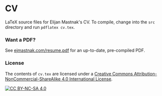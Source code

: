 # CV

LaTeX source files for Elijan Mastnak's CV.
To compile, change into the `src` directory and run `pdflatex cv.tex`.

### Want a PDF?

See [ejmastnak.com/resume.pdf](https://ejmastnak.com/resume.pdf) for an up-to-date, pre-compiled PDF.

### License

The contents of `cv.tex` are licensed under a [Creative Commons Attribution-NonCommercial-ShareAlike 4.0 International License][cc-by-nc-sa].

[![CC BY-NC-SA 4.0][cc-by-nc-sa-shield]][cc-by-nc-sa]

[cc-by-nc-sa]: http://creativecommons.org/licenses/by-nc-sa/4.0/
[cc-by-nc-sa-shield]: https://img.shields.io/badge/License-CC%20BY--NC--SA%204.0-lightgrey.svg
